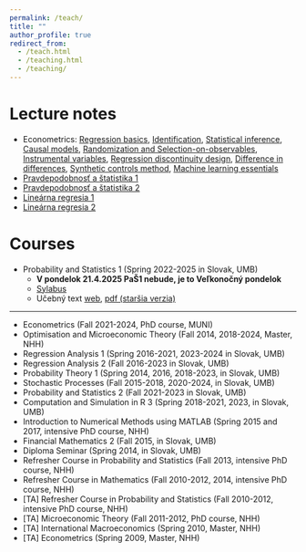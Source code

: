 ```yaml
---
permalink: /teach/
title: ""
author_profile: true
redirect_from: 
  - /teach.html
  - /teaching.html
  - /teaching/
---
```



Lecture notes
======

- Econometrics: [Regression basics](http://lukaslaffers.github.io/files/econx_1_LL_2.pdf), [Identification](http://lukaslaffers.github.io/files/econx_2a_LL_handout.pdf), [Statistical inference](http://lukaslaffers.github.io/files/econx_2b_LL_handout.pdf), [Causal models](http://lukaslaffers.github.io/files/econx_3a_LL_handout.pdf), [Randomization and Selection-on-observables](http://lukaslaffers.github.io/files/econx_3b_LL_handout.pdf), [Instrumental variables](http://lukaslaffers.github.io/files/econx_4_IV_LL_handout.pdf), [Regression discontinuity design](http://lukaslaffers.github.io/files/econx_5a_LL_handout.pdf), [Difference in differences](http://lukaslaffers.github.io/files/econx_5b_LL_handout.pdf), [Synthetic controls method](http://lukaslaffers.github.io/files/econx_6a_LL_handout.pdf), [Machine learning essentials](http://lukaslaffers.github.io/files/econx_6b_LL_handout.pdf)
- [Pravdepodobnosť a štatistika 1](https://lukaslaffers.github.io/pas1/)
- [Pravdepodobnosť a štatistika 2](https://lukaslaffers.github.io/pas2/)
- [Lineárna regresia 1](http://lukaslaffers.github.io/files/MAR1_poznamkyMain.pdf)
- [Lineárna regresia 2](http://lukaslaffers.github.io/files/MAR2_all.pdf)

Courses
======

- Probability and Statistics 1 (Spring 2022-2025 in Slovak, UMB)
  - **V pondelok 21.4.2025 PaŠ1 nebude, je to Veľkonočný pondelok**
  - [Sylabus](https://lukaslaffers.github.io/files/sylabus_ps_1_svk_25.pdf)
  - Učebný text [web](https://lukaslaffers.github.io/pas1/), [pdf (staršia verzia)](http://lukaslaffers.github.io/files/PAS1q_05032025.pdf)
    
___
- Econometrics (Fall 2021-2024, PhD course, MUNI)
- Optimisation and Microeconomic Theory (Fall 2014, 2018-2024, Master, NHH)
- Regression Analysis 1 (Spring 2016-2021, 2023-2024 in Slovak, UMB)
- Regression Analysis 2 (Fall 2016-2023 in Slovak, UMB)
- Probability Theory 1 (Spring 2014, 2016, 2018-2023, in Slovak, UMB)
- Stochastic Processes (Fall 2015-2018, 2020-2024, in Slovak, UMB)
- Probability and Statistics 2 (Fall 2021-2023 in Slovak, UMB)
- Computation and Simulation in R 3 (Spring 2018-2021, 2023, in Slovak, UMB)
- Introduction to Numerical Methods using MATLAB (Spring 2015 and 2017, intensive PhD course, NHH)
- Financial Mathematics 2 (Fall 2015, in Slovak, UMB)
- Diploma Seminar (Spring 2014, in Slovak, UMB)
- Refresher Course in Probability and Statistics (Fall 2013, intensive PhD course, NHH)
- Refresher Course in Mathematics (Fall 2010-2012, 2014, intensive PhD course, NHH)
- [TA] Refresher Course in Probability and Statistics (Fall 2010-2012, intensive PhD course, NHH)
- [TA] Microeconomic Theory (Fall 2011-2012, PhD course, NHH)
- [TA] International Macroeconomics (Spring 2010, Master, NHH)
- [TA] Econometrics (Spring 2009, Master, NHH)